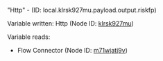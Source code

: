 "Http" - (ID: local.klrsk927mu.payload.output.riskfp)

Variable written:
Http (Node ID: [klrsk927mu](../nodes/klrsk927mu.md))

Variable reads:
* Flow Connector (Node ID: [m71wjatj9v](../nodes/m71wjatj9v.md))
